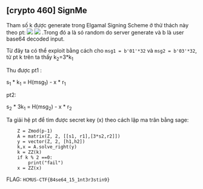 ## [crypto 460] SignMe

Tham số k được generate trong Elgamal Signing Scheme ở thử thách này theo pt: 
<img src="https://render.githubusercontent.com/render/math?math={k = \sum_{n=1} ^{\infty} a_i b_i}#gh-light-mode-only">
<img src="https://render.githubusercontent.com/render/math?math={\color{white}k = \sum_{n=1} ^{\infty} a_i b_i, k%2b=1,   \text{if phi | k }}#gh-dark-mode-only">
.Trong đó a là só random do server generate và b là user base64 decoded input. 

Từ đây ta có thể exploit bằng cách cho `msg1 = b'01'*32` và `msg2 = b'03'*32`, từ pt k trên ta thấy k<sub>2</sub>=3*k<sub>1</sub>

Thu được pt1 : 

s<sub>1</sub> * k<sub>1</sub> = H(msg<sub>1</sub>) - x * r<sub>1</sub>

pt2:
  
s<sub>2</sub> * 3k<sub>1</sub> = H(msg<sub>2</sub>) - x * r<sub>2</sub>

Ta giải hệ pt để tìm được secret key (x) theo cách lập ma trân bằng sage:

```sage
    Z = Zmod(p-1)
    A = matrix(Z, 2, [[s1, r1],[3*s2,r2]]) 
    y = vector(Z, 2, [h1,h2])
    k,x = A.solve_right(y)
    k = ZZ(k)
    if k % 2 ==0:
        print("fail")
    x = ZZ(x)
```



FLAG: `HCMUS-CTF{B4se64_15_1nt3r3stin9}`
